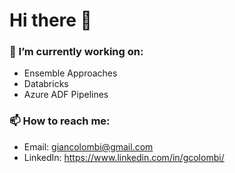 # Hi there 👋
### 🔭 I’m currently working on:
- Ensemble Approaches
- Databricks
- Azure ADF Pipelines

### 📫 How to reach me:
- Email: giancolombi@gmail.com
- LinkedIn: https://www.linkedin.com/in/gcolombi/

<!--
**giancolo1192/giancolo1192** is a ✨ _special_ ✨ repository because its `README.md` (this file) appears on your GitHub profile.

Here are some ideas to get you started:

- 🔭 I’m currently working on ...
- 🌱 I’m currently learning ...
- 👯 I’m looking to collaborate on ...
- 🤔 I’m looking for help with ...
- 💬 Ask me about ...
- 📫 How to reach me: ...
- 😄 Pronouns: ...
- ⚡ Fun fact: ...
-->
